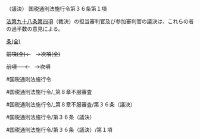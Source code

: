 （議決）
国税通則法施行令第３６条第１項

[法第九十八条第四項](国税通則法＿＿＿＿＿第９８条第４項)（裁決）の担当審判官及び参加審判官の議決は、これらの者の過半数の意見による。

[条(全)](国税通則法施行＿令＿第３６条_.md)

~~前項(全)←~~　~~→次項(全)~~

~~前項 　 ←~~　~~→次項~~



#国税通則法施行令

#国税通則法施行令/_第８章不服審査

#国税通則法施行令/_第８章不服審査/第３６条（議決）

#国税通則法施行令/第３６条（議決）

#国税通則法施行令/第３６条（議決）/第１項

